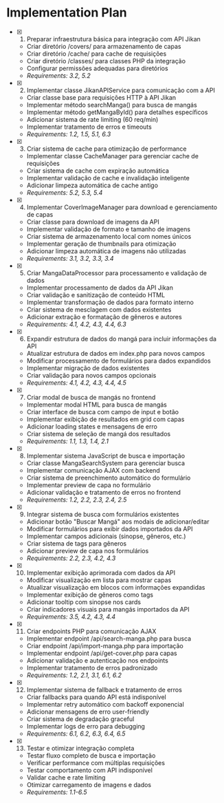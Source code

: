 # Implementation Plan

- [x] 1. Preparar infraestrutura básica para integração com API Jikan


  - Criar diretório /covers/ para armazenamento de capas
  - Criar diretório /cache/ para cache de requisições
  - Criar diretório /classes/ para classes PHP da integração
  - Configurar permissões adequadas para diretórios
  - _Requirements: 3.2, 5.2_

- [x] 2. Implementar classe JikanAPIService para comunicação com a API


  - Criar classe base para requisições HTTP à API Jikan
  - Implementar método searchManga() para busca de mangás
  - Implementar método getMangaById() para detalhes específicos
  - Adicionar sistema de rate limiting (60 req/min)
  - Implementar tratamento de erros e timeouts
  - _Requirements: 1.2, 1.5, 5.1, 6.3_

- [x] 3. Criar sistema de cache para otimização de performance





  - Implementar classe CacheManager para gerenciar cache de requisições
  - Criar sistema de cache com expiração automática
  - Implementar validação de cache e invalidação inteligente
  - Adicionar limpeza automática de cache antigo
  - _Requirements: 5.2, 5.3, 5.4_

- [x] 4. Implementar CoverImageManager para download e gerenciamento de capas


  - Criar classe para download de imagens da API
  - Implementar validação de formato e tamanho de imagens
  - Criar sistema de armazenamento local com nomes únicos
  - Implementar geração de thumbnails para otimização
  - Adicionar limpeza automática de imagens não utilizadas
  - _Requirements: 3.1, 3.2, 3.3, 3.4_

- [x] 5. Criar MangaDataProcessor para processamento e validação de dados


  - Implementar processamento de dados da API Jikan
  - Criar validação e sanitização de conteúdo HTML
  - Implementar transformação de dados para formato interno
  - Criar sistema de mesclagem com dados existentes
  - Adicionar extração e formatação de gêneros e autores
  - _Requirements: 4.1, 4.2, 4.3, 4.4, 6.3_

- [x] 6. Expandir estrutura de dados do mangá para incluir informações da API


  - Atualizar estrutura de dados em index.php para novos campos
  - Modificar processamento de formulários para dados expandidos
  - Implementar migração de dados existentes
  - Criar validação para novos campos opcionais
  - _Requirements: 4.1, 4.2, 4.3, 4.4, 4.5_

- [x] 7. Criar modal de busca de mangás no frontend


  - Implementar modal HTML para busca de mangás
  - Criar interface de busca com campo de input e botão
  - Implementar exibição de resultados em grid com capas
  - Adicionar loading states e mensagens de erro
  - Criar sistema de seleção de mangá dos resultados
  - _Requirements: 1.1, 1.3, 1.4, 2.1_

- [x] 8. Implementar sistema JavaScript de busca e importação



  - Criar classe MangaSearchSystem para gerenciar busca
  - Implementar comunicação AJAX com backend
  - Criar sistema de preenchimento automático do formulário
  - Implementar preview de capa no formulário
  - Adicionar validação e tratamento de erros no frontend
  - _Requirements: 1.2, 2.2, 2.3, 2.4, 2.5_

- [x] 9. Integrar sistema de busca com formulários existentes



  - Adicionar botão "Buscar Mangá" aos modais de adicionar/editar
  - Modificar formulários para exibir dados importados da API
  - Implementar campos adicionais (sinopse, gêneros, etc.)
  - Criar sistema de tags para gêneros
  - Adicionar preview de capa nos formulários
  - _Requirements: 2.2, 2.3, 4.2, 4.3_

- [x] 10. Implementar exibição aprimorada com dados da API


  - Modificar visualização em lista para mostrar capas
  - Atualizar visualização em blocos com informações expandidas
  - Implementar exibição de gêneros como tags
  - Adicionar tooltip com sinopse nos cards
  - Criar indicadores visuais para mangás importados da API
  - _Requirements: 3.5, 4.2, 4.3, 4.4_

- [x] 11. Criar endpoints PHP para comunicação AJAX







  - Implementar endpoint /api/search-manga.php para busca
  - Criar endpoint /api/import-manga.php para importação
  - Implementar endpoint /api/get-cover.php para capas
  - Adicionar validação e autenticação nos endpoints
  - Implementar tratamento de erros padronizado
  - _Requirements: 1.2, 2.1, 3.1, 6.1, 6.2_

- [x] 12. Implementar sistema de fallback e tratamento de erros


  - Criar fallbacks para quando API está indisponível
  - Implementar retry automático com backoff exponencial
  - Adicionar mensagens de erro user-friendly
  - Criar sistema de degradação graceful
  - Implementar logs de erro para debugging
  - _Requirements: 6.1, 6.2, 6.3, 6.4, 6.5_

- [x] 13. Testar e otimizar integração completa



  - Testar fluxo completo de busca e importação
  - Verificar performance com múltiplas requisições
  - Testar comportamento com API indisponível
  - Validar cache e rate limiting
  - Otimizar carregamento de imagens e dados
  - _Requirements: 1.1-6.5_